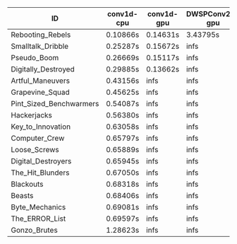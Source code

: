 |ID|conv1d-cpu|conv1d-gpu|DWSPConv2D-gpu|gemm-gpu|avg|
|-|-|-|-|-|-|
|Rebooting_Rebels|0.10866s|0.14631s|3.43795s|1.90459s|1.39938s|
|Smalltalk_Dribble|0.25287s|0.15672s|infs|2.08138s|infs|
|Pseudo_Boom|0.26669s|0.15117s|infs|4.62872s|infs|
|Digitally_Destroyed|0.29885s|0.13662s|infs|4.54145s|infs|
|Artful_Maneuvers|0.43156s|infs|infs|4.74040s|infs|
|Grapevine_Squad|0.45625s|infs|infs|4.49832s|infs|
|Pint_Sized_Benchwarmers|0.54087s|infs|infs|4.83054s|infs|
|Hackerjacks|0.56380s|infs|infs|4.80066s|infs|
|Key_to_Innovation|0.63058s|infs|infs|4.61289s|infs|
|Computer_Crew|0.65797s|infs|infs|4.66762s|infs|
|Loose_Screws|0.65889s|infs|infs|4.69890s|infs|
|Digital_Destroyers|0.65945s|infs|infs|4.79340s|infs|
|The_Hit_Blunders|0.67050s|infs|infs|4.77320s|infs|
|Blackouts|0.68318s|infs|infs|4.82684s|infs|
|Beasts|0.68406s|infs|infs|4.72731s|infs|
|Byte_Mechanics|0.69081s|infs|infs|4.77385s|infs|
|The_ERROR_List|0.69597s|infs|infs|4.81004s|infs|
|Gonzo_Brutes|1.28623s|infs|infs|4.72993s|infs|
